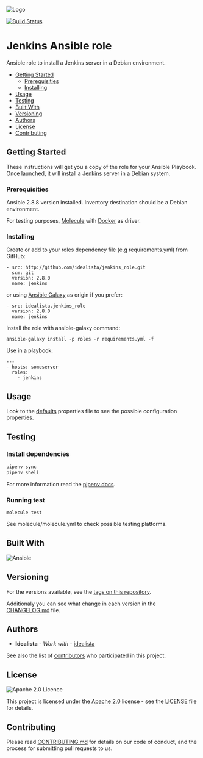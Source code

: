 ![Logo](https://raw.githubusercontent.com/idealista/jenkins_role/master/logo.gif)

[![Build Status](https://travis-ci.com/idealista/jenkins_role.png)](https://travis-ci.com/idealista/jenkins_role)

# Jenkins Ansible role

Ansible role to install a Jenkins server in a Debian environment.

- [Getting Started](#getting-started)
    - [Prerequisities](#prerequisities)
    - [Installing](#installing)
- [Usage](#usage)
- [Testing](#testing)
- [Built With](#built-with)
- [Versioning](#versioning)
- [Authors](#authors)
- [License](#license)
- [Contributing](#contributing)

## Getting Started

These instructions will get you a copy of the role for your Ansible Playbook. Once launched, it will install a [Jenkins](https://jenkins.io/) server in a Debian system.

### Prerequisities

Ansible 2.8.8 version installed.
Inventory destination should be a Debian environment.

For testing purposes, [Molecule](https://molecule.readthedocs.io/) with [Docker](https://www.docker.com/) as driver.

### Installing

Create or add to your roles dependency file (e.g requirements.yml) from GitHub:

```
- src: http://github.com/idealista/jenkins_role.git
  scm: git
  version: 2.8.0
  name: jenkins
```

or using [Ansible Galaxy](https://galaxy.ansible.com/idealista/jenkins_role/) as origin if you prefer:

```
- src: idealista.jenkins_role
  version: 2.8.0
  name: jenkins
```

Install the role with ansible-galaxy command:

```
ansible-galaxy install -p roles -r requirements.yml -f
```

Use in a playbook:

```
---
- hosts: someserver
  roles:
    - jenkins
```

## Usage

Look to the [defaults](defaults/main.yml) properties file to see the possible configuration properties.

## Testing

### Install dependencies

```sh
pipenv sync
pipenv shell
```

For more information read the [pipenv docs](https://docs.pipenv.org/).

### Running test

```
molecule test
```

See molecule/molecule.yml to check possible testing platforms.

## Built With

![Ansible](https://img.shields.io/badge/ansible-2.8.1-green.svg)

## Versioning

For the versions available, see the [tags on this repository](https://github.com/idealista/jenkins_role/tags).

Additionaly you can see what change in each version in the [CHANGELOG.md](CHANGELOG.md) file.

## Authors

* **Idealista** - *Work with* - [idealista](https://github.com/idealista)

See also the list of [contributors](https://github.com/idealista/jenkins_role/contributors) who participated in this project.

## License

![Apache 2.0 Licence](https://img.shields.io/hexpm/l/plug.svg)

This project is licensed under the [Apache 2.0](https://www.apache.org/licenses/LICENSE-2.0) license - see the [LICENSE](LICENSE) file for details.

## Contributing

Please read [CONTRIBUTING.md](.github/CONTRIBUTING.md) for details on our code of conduct, and the process for submitting pull requests to us.

